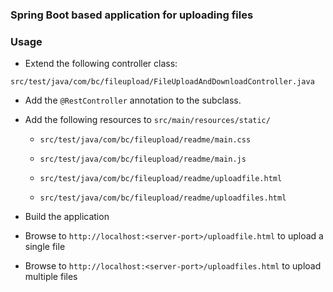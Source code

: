 ### Spring Boot based application for uploading files ###

### Usage ###

- Extend the following controller class:

`src/test/java/com/bc/fileupload/FileUploadAndDownloadController.java`

- Add the `@RestController` annotation to the subclass.

- Add the following resources to `src/main/resources/static/`

    - `src/test/java/com/bc/fileupload/readme/main.css`

    - `src/test/java/com/bc/fileupload/readme/main.js`

    - `src/test/java/com/bc/fileupload/readme/uploadfile.html`

    - `src/test/java/com/bc/fileupload/readme/uploadfiles.html`

- Build the application

- Browse to `http://localhost:<server-port>/uploadfile.html` to upload a single file

- Browse to `http://localhost:<server-port>/uploadfiles.html` to upload multiple files

